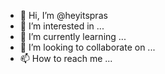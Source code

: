 - 👋 Hi, I’m @heyitspras
- 👀 I’m interested in ...
- 🌱 I’m currently learning ...
- 💞️ I’m looking to collaborate on ...
- 📫 How to reach me ...

<!---
heyitspras/heyitspras is a ✨ special ✨ repository because its `README.md` (this file) appears on your GitHub profile.
You can click the Preview link to take a look at your changes.
--->
